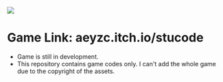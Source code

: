 ![](https://img.itch.zone/aW1nLzU3MjI5ODUuanBn/original/7hMGkE.jpg)
 
 # Game Link: aeyzc.itch.io/stucode
 
 - Game is still in development.
 - This repository contains game codes only. I can't add the whole game due to the copyright of the assets.


